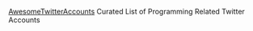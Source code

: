 
[AwesomeTwitterAccounts](https://github.com/yask123/AwesomeTwitterAccounts)
Curated List of Programming Related Twitter Accounts
